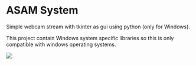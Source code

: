 # ASAM System

Simple webcam stream with tkinter as gui using python (only for Windows).

This project contain Windows system specific libraries so this is only compatible with windows operating systems.

<img src="/.github/sample.png">
